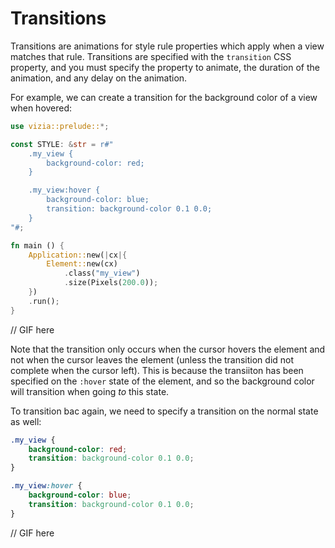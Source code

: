# Transitions

Transitions are animations for style rule properties which apply when a view matches that rule. Transitions are specified with the `transition` CSS property, and you must specify the property to animate, the duration of the animation, and any delay on the animation.

For example, we can create a transition for the background color of a view when hovered:

```rust
use vizia::prelude::*;

const STYLE: &str = r#"
    .my_view {
        background-color: red;
    }

    .my_view:hover {
        background-color: blue;
        transition: background-color 0.1 0.0;
    }
"#;

fn main () {
    Application::new(|cx|{
        Element::new(cx)
            .class("my_view")
            .size(Pixels(200.0));
    })
    .run();
}

```

// GIF here

Note that the transition only occurs when the cursor hovers the element and not when the cursor leaves the element (unless the transition did not complete when the cursor left). This is because the transiiton has been specified on the `:hover` state of the element, and so the background color will transition when going *to* this state.

To transition bac again, we need to specify a transition on the normal state as well:

```css
.my_view {
    background-color: red;
    transition: background-color 0.1 0.0;
}

.my_view:hover {
    background-color: blue;
    transition: background-color 0.1 0.0;
}
```

// GIF here
